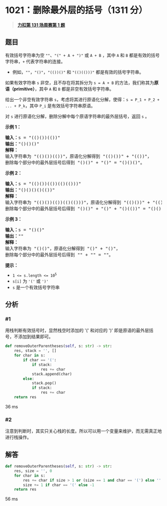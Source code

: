 # 1021：删除最外层的括号（1311 分）


> <u>**[力扣第 131 场周赛第 1 题](https://leetcode.cn/problems/remove-outermost-parentheses/)**</u>

## 题目

<p>有效括号字符串为空 <code>""</code>、<code>"(" + A + ")"</code> 或 <code>A + B</code> ，其中 <code>A</code> 和 <code>B</code> 都是有效的括号字符串，<code>+</code> 代表字符串的连接。</p>

<ul>
<li>例如，<code>""</code>，<code>"()"</code>，<code>"(())()"</code> 和 <code>"(()(()))"</code> 都是有效的括号字符串。</li>
</ul>

<p>如果有效字符串 <code>s</code> 非空，且不存在将其拆分为 <code>s = A + B</code> 的方法，我们称其为<strong>原语（primitive）</strong>，其中 <code>A</code> 和 <code>B</code> 都是非空有效括号字符串。</p>

<p>给出一个非空有效字符串 <code>s</code>，考虑将其进行原语化分解，使得：<code>s = P_1 + P_2 + ... + P_k</code>，其中 <code>P_i</code> 是有效括号字符串原语。</p>

<p>对 <code>s</code> 进行原语化分解，删除分解中每个原语字符串的最外层括号，返回 <code>s</code> 。</p>



<p><strong>示例 1：</strong></p>

<pre>
<strong>输入：</strong>s = "(()())(())"
<strong>输出：</strong>"()()()"
<strong>解释：
</strong>输入字符串为 "(()())(())"，原语化分解得到 "(()())" + "(())"，
删除每个部分中的最外层括号后得到 "()()" + "()" = "()()()"。</pre>

<p><strong>示例 2：</strong></p>

<pre>
<strong>输入：</strong>s = "(()())(())(()(()))"
<strong>输出：</strong>"()()()()(())"
<strong>解释：</strong>
输入字符串为 "(()())(())(()(()))"，原语化分解得到 "(()())" + "(())" + "(()(()))"，
删除每个部分中的最外层括号后得到 "()()" + "()" + "()(())" = "()()()()(())"。
</pre>

<p><strong>示例 3：</strong></p>

<pre>
<strong>输入：</strong>s = "()()"
<strong>输出：</strong>""
<strong>解释：</strong>
输入字符串为 "()()"，原语化分解得到 "()" + "()"，
删除每个部分中的最外层括号后得到 "" + "" = ""。
</pre>



<p><strong>提示：</strong></p>

<ul>
<li><code>1 <= s.length <= 10<sup>5</sup></code></li>
<li><code>s[i]</code> 为 <code>'('</code> 或 <code>')'</code></li>
<li><code>s</code> 是一个有效括号字符串</li>
</ul>


## 分析

### #1

用栈判断有效括号时，显然栈空时添加的 '(' 和对应的 ')' 即是原语的最外层括号，不添加到结果即可。

```python
def removeOuterParentheses(self, s: str) -> str:
    res, stack = '', []
    for char in s:
        if char == '(':
            if stack:
                res += char
            stack.append(char)
        else:
            stack.pop()
            if stack:
                res += char
    return res
```
36 ms

### #2

注意到判断时，其实只关心栈的长度。所以可以用一个变量来维护，而无需真正地进行栈操作。

## 解答

```python
def removeOuterParentheses(self, s: str) -> str:
    res, size = '', 0
    for char in s:
        res += char if size > 1 or (size == 1 and char == '(') else ''
        size += 1 if char == '(' else -1
    return res
```
56 ms
